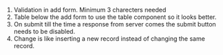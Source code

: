 1. Validation in add form. Minimum 3 charecters needed
2. Table below the add form to use the table component so it looks better.
3. On submit till the time a response from server comes the submit button needs to be disabled.
4. Change is like inserting a new record instead of changing the same record.
